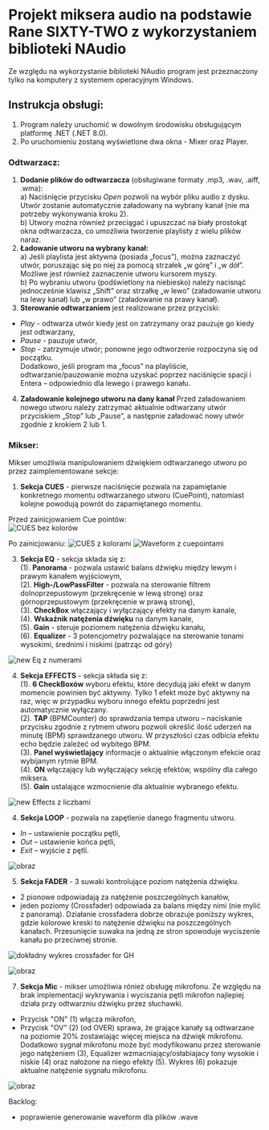 # Projekt miksera audio na podstawie Rane SIXTY-TWO z wykorzystaniem biblioteki NAudio

Ze względu na wykorzystanie biblioteki NAudio program jest przeznaczony tylko na komputery z systemem operacyjnym Windows.

## Instrukcja obsługi:  
1. Program należy uruchomić w dowolnym środowisku obsługującym platformę .NET (.NET 8.0).  
2. Po uruchomieniu zostaną wyświetlone dwa okna - Mixer oraz Player.  
###  Odtwarzacz:

1. **Dodanie plików do odtwarzacza** (obsługiwane formaty .mp3, .wav, .aiff, .wma):  
   a) Naciśnięcie przycisku *Open* pozwoli na wybór pliku audio z dysku. Utwór zostanie automatycznie załadowany na wybrany kanał (nie ma potrzeby wykonywania kroku 2).  
   b) Utwory można również przeciągać i upuszczać na biały prostokąt okna odtwarzacza, co umożliwia tworzenie playlisty z wielu plików naraz.  
2. **Ładowanie utworu na wybrany kanał:**  
   a) Jeśli playlista jest aktywna (posiada „focus”), można zaznaczyć utwór, poruszając się po niej za pomocą strzałek „w górę” i „w dół”. Możliwe jest również zaznaczenie utworu kursorem myszy.  
   b) Po wybraniu utworu (podświetlony na niebiesko) należy nacisnąć jednocześnie klawisz „Shift” oraz strzałkę „w lewo” (załadowanie utworu na lewy kanał) lub „w prawo” (załadowanie na prawy kanał).  
3. **Sterowanie odtwarzaniem** jest realizowane przez przyciski:
- *Play* - odtwarza utwór kiedy jest on zatrzymany oraz pauzuje go kiedy jest odtwarzany,
- *Pause* - pauzuje utwór, 
- *Stop* - zatrzymuje utwór; ponowne jego odtworzenie rozpoczyna się od początku.  
Dodatkowo, jeśli program ma „focus” na playliście, odtwarzanie/pauzowanie można uzyskać poprzez naciśnięcie spacji i Entera – odpowiednio dla lewego i prawego kanału.  
4. **Załadowanie kolejnego utworu na dany kanał**
  Przed załadowaniem nowego utworu należy zatrzymać aktualnie odtwarzany utwór przyciskiem „Stop” lub „Pause”, a następnie załadować nowy utwór zgodnie z krokiem 2 lub 1.

    
### Mikser:  
Mikser umożliwia manipulowaniem dźwiękiem odtwarzanego utworu po przez zaimplementowane sekcje:
1. **Sekcja CUES** - pierwsze naciśnięcie pozwala na zapamiętanie konkretnego momentu odtwarzanego utworu (CuePoint), natomiast kolejne powodują powrót do zapamiętanego momentu.

  Przed zainicjowaniem Cue pointów:  
![CUES bez kolorów](https://github.com/user-attachments/assets/de00e327-e516-4896-869e-862752895206)  
  
  Po zainicjowaniu:
  ![CUES z kolorami](https://github.com/user-attachments/assets/2fd57d6e-f981-442a-997b-70760e0ea8f5)
  ![Waveform z cuepointami](https://github.com/user-attachments/assets/c997fec3-2cf1-4e77-9aba-c878824fcd4c)

  
3. **Sekcja EQ** - sekcja składa się z:  
   (1). **Panorama** - pozwala ustawić balans dźwięku między lewym i prawym kanałem wyjściowym,   
   (2). **High-/LowPassFilter** - pozwala na sterowanie filtrem dolnoprzepustowym (przekręcenie w lewą stronę) oraz górnoprzepustowym (przekręcenie w prawą stronę),  
   (3). **CheckBox** włączający i wyłączający efekty na danym kanale,  
   (4). **Wskaźnik natężenia dźwięku** na danym kanale,  
   (5). **Gain** - steruje poziomem natężenia dźwięku kanału,  
   (6). **Equalizer** - 3 potencjometry pozwalające na sterowanie tonami wysokimi, średnimi i niskimi (patrząc od góry)
     
![new Eq z numerami](https://github.com/user-attachments/assets/ccb8c6bd-2fb4-4aac-b741-55dfd09c7b7c)


4. **Sekcja EFFECTS** - sekcja składa się z:  
   (1). **6 CheckBoxów** wyboru efektu, które decydują jaki efekt w danym momencie powinien być aktywny. Tylko 1 efekt może być aktywny na raz, więc w przypadku wyboru innego efektu poprzedni jest automatycznie wyłączany.  
   (2). **TAP** (BPMCounter) do sprawdzania tempa utworu – naciskanie przycisku zgodnie z rytmem utworu pozwoli określić ilość uderzeń na minutę (BPM) sprawdzanego utworu. W przyszłości czas odbicia efektu echo będzie zależeć od wybitego BPM.  
   (3). **Panel wyświetlający** informacje o aktualnie włączonym efekcie oraz wybijanym rytmie BPM.  
   (4). **ON** włączający lub wyłączający sekcję efektów, wspólny dla całego miksera.  
   (5). **Gain** ustalające wzmocnienie dla aktualnie wybranego efektu.  
 
![new Effects z liczbami](https://github.com/user-attachments/assets/3743e52c-c99a-4848-86b5-27f074757474)

4. **Sekcja LOOP** - pozwala na zapętlenie danego fragmentu utworu.
  - *In* – ustawienie początku pętli,
  - *Out* – ustawienie końca pętli,
  - *Exit* – wyjście z pętli.
  
![obraz](https://github.com/user-attachments/assets/3fe82e56-a389-481f-b4eb-66dd28b69d2f)  

5. **Sekcja FADER** - 3 suwaki kontrolujące poziom natężenia dźwięku.  
- 2 pionowe odpowiadają za natężenie poszczególnych kanałów,
- jeden poziomy (Crossfader) odpowiada za balans między nimi (nie mylić z panoramą).
Działanie crossfadera dobrze obrazuje poniższy wykres, gdzie kolorowe kreski to natężenie dźwięku na poszczególnych kanałach. Przesunięcie suwaka na jedną ze stron spowoduje wyciszenie kanału po przeciwnej stronie.

![dokładny wykres crossfader for GH](https://github.com/user-attachments/assets/630da2aa-4fc7-4a01-aa22-cca0e5ed840b)

![obraz](https://github.com/user-attachments/assets/dbf21b86-a571-474e-ba72-34dac8d00558)
  
7. **Sekcja Mic** - mikser umożliwia rónież obsługę mikrofonu. Ze względu na brak implementacji wykrywania i wyciszania pętli mikrofon najlepiej działa przy odtwarzniu dźwięku przez słuchawki.  
- Przycisk "ON" (1) włącza mikrofon,
- Przycisk "OV" (2) (od OVER) sprawa, że grające kanały są odtwarzane na poziomie 20% zostawiając więcej miejsca na dźwięk mikrofonu.  
Dodatkowo sygnał mikrofonu może być modyfikowanu przez sterowanie jego natężeniem (3), Equalizer wzmacniający/osłabiajacy tony wysokie i niskie (4) oraz nałożone na niego efekty (5).
Wykres (6) pokazuje aktualne natężenie sygnału mikrofonu.  
  
 ![obraz](https://github.com/user-attachments/assets/511a5f0c-5f92-4e77-9e2f-f9c2ec9b2fe6)
       
  
Backlog:
- poprawienie generowanie waveform dla plików .wave
